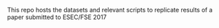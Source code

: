 This repo hosts the datasets and relevant scripts to replicate results of a paper submitted to ESEC/FSE 2017
